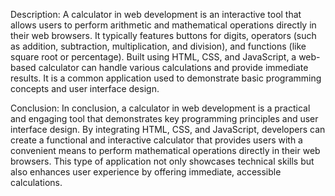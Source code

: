 Description:
A calculator in web development is an interactive tool that allows users to perform arithmetic and mathematical operations directly in their web browsers. It typically features buttons for digits, operators (such as addition, subtraction, multiplication, and division), and functions (like square root or percentage). Built using HTML, CSS, and JavaScript, a web-based calculator can handle various calculations and provide immediate results. It is a common application used to demonstrate basic programming concepts and user interface design.

Conclusion:
In conclusion, a calculator in web development is a practical and engaging tool that demonstrates key programming principles and user interface design. By integrating HTML, CSS, and JavaScript, developers can create a functional and interactive calculator that provides users with a convenient means to perform mathematical operations directly in their web browsers. This type of application not only showcases technical skills but also enhances user experience by offering immediate, accessible calculations.
